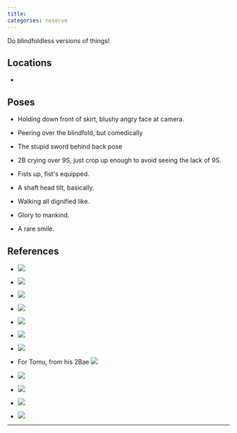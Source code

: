 ```yaml
---
title: 
categories: reserve
---
```


Do blindfoldless versions of things!

## Locations

- 

## Poses

* Holding down front of skirt, blushy angry face at camera.

* Peering over the blindfold, but comedically

* The stupid sword behind back pose

* 2B crying over 9S, just crop up enough to avoid seeing the lack of 9S.

* Fists up, fist's equipped.

* A shaft head tilt, basically.

* Walking all dignified like.

* Glory to mankind.

* A rare smile. 

## References

* ![](https://i.imgur.com/kQ8llwJ.jpg)

* ![](https://i.imgur.com/8DlDDDG.jpg)

* ![](https://i.imgur.com/gWKIEtR.png)

* ![](https://i.imgur.com/8AbugpO.jpg)

* ![](https://i.ytimg.com/vi/m_y93jlgoA4/maxresdefault.jpg)

* ![](https://i.imgur.com/5wQfzH4.png)

* ![](https://i.imgur.com/vpYFyy8.png)

* For Tomu, from his 2Bae ![](https://i.imgur.com/Dctdzvl.png)

* ![](https://i.imgur.com/h4KDGEb.jpg)

* ![](https://i.imgur.com/3ZAMhRw.png)

* ![](https://i.imgur.com/G19ZEUl.png)

* ![](https://i.imgur.com/BU9CCLZ.png)

---
